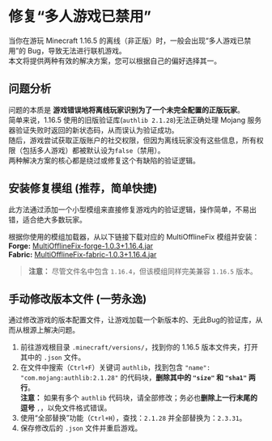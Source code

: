 # 修复“多人游戏已禁用”

当你在游玩 Minecraft 1.16.5 的离线（非正版）时，一般会出现“多人游戏已禁用”的 Bug，导致无法进行联机游戏。  
本文将提供两种有效的解决方案，您可以根据自己的偏好选择其一。

## 问题分析

问题的本质是 **游戏错误地将离线玩家识别为了一个未完全配置的正版玩家**。  
简单来说，1.16.5 使用的旧版验证库(`authlib 2.1.28`)无法正确处理 Mojang 服务器验证失败时返回的新状态码，从而误认为验证成功。  
随后，游戏尝试获取正版账户的社交权限，但因为离线玩家没有这些信息，所有权限（包括多人游戏）都被默认设为`false`（禁用）。  
两种解决方案的核心都是绕过或修复这个有缺陷的验证逻辑。

## 安装修复模组 (推荐，简单快捷)

此方法通过添加一个小型模组来直接修复游戏内的验证逻辑，操作简单，不易出错，适合绝大多数玩家。

根据你使用的模组加载器，从以下链接下载对应的 MultiOfflineFix 模组并安装：  
**Forge:** [MultiOfflineFix-forge-1.0.3+1.16.4.jar](https://github.com/MCTeamPotato/MultiOfflineFix/releases/download/1.0.3/MultiOfflineFix-forge-1.0.3+1.16.4.jar)  
**Fabric:** [MultiOfflineFix-fabric-1.0.3+1.16.4.jar](https://github.com/MCTeamPotato/MultiOfflineFix/releases/download/1.0.3/MultiOfflineFix-fabric-1.0.3+1.16.4.jar)
> **注意：** 尽管文件名中包含 `1.16.4`，但该模组同样完美兼容 `1.16.5` 版本。

## 手动修改版本文件 (一劳永逸)

通过修改游戏的版本配置文件，让游戏加载一个新版本的、无此Bug的验证库，从而从根源上解决问题。

1. 前往游戏根目录 `.minecraft/versions/`，找到你的 1.16.5 版本文件夹，打开其中的 `.json` 文件。
2. 在文件中搜索（`Ctrl+F`）关键词 `authlib`，找到包含 `"name": "com.mojang:authlib:2.1.28"` 的代码块，**删除其中的 `"size"` 和 `"sha1"` 两行**。  
**注意：** 如果有多个 `authlib` 代码块，请全部修改；务必也**删除上一行末尾的逗号** `,`，以免文件格式错误。
3. 使用“全部替换”功能（`Ctrl+H`），查找：`2.1.28` 并全部替换为：`2.3.31`。
4. 保存修改后的 `.json` 文件并重启游戏。
